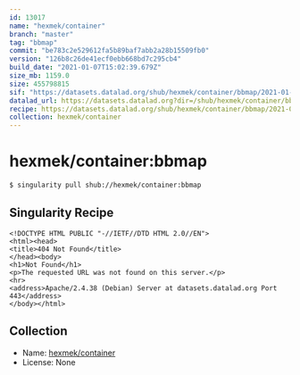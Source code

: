 ```yaml
---
id: 13017
name: "hexmek/container"
branch: "master"
tag: "bbmap"
commit: "be783c2e529612fa5b89baf7abb2a28b15509fb0"
version: "126b8c26de41ecf0ebb668bd7c295cb4"
build_date: "2021-01-07T15:02:39.679Z"
size_mb: 1159.0
size: 455798815
sif: "https://datasets.datalad.org/shub/hexmek/container/bbmap/2021-01-07-be783c2e-126b8c26/126b8c26de41ecf0ebb668bd7c295cb4.sif"
datalad_url: https://datasets.datalad.org?dir=/shub/hexmek/container/bbmap/2021-01-07-be783c2e-126b8c26/
recipe: https://datasets.datalad.org/shub/hexmek/container/bbmap/2021-01-07-be783c2e-126b8c26/Singularity
collection: hexmek/container
---
```


# hexmek/container:bbmap

```bash
$ singularity pull shub://hexmek/container:bbmap
```

## Singularity Recipe

```singularity
<!DOCTYPE HTML PUBLIC "-//IETF//DTD HTML 2.0//EN">
<html><head>
<title>404 Not Found</title>
</head><body>
<h1>Not Found</h1>
<p>The requested URL was not found on this server.</p>
<hr>
<address>Apache/2.4.38 (Debian) Server at datasets.datalad.org Port 443</address>
</body></html>
```

## Collection

 - Name: [hexmek/container](https://github.com/hexmek/container)
 - License: None

